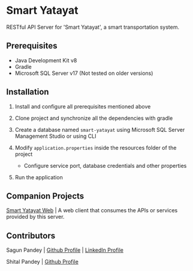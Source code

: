 # Smart Yatayat

RESTful API Server for 'Smart Yatayat', a smart transportation system.

## Prerequisites

* Java Development Kit v8
* Gradle
* Microsoft SQL Server v17 (Not tested on older versions)

## Installation

1. Install and configure all prerequisites mentioned above 

2. Clone project and synchronize all the dependencies with gradle

3. Create a database named `smart-yatayat` using Microsoft SQL Server Management Studio or using CLI

4. Modify `application.properties` inside the resources folder of the project

    * Configure service port, database credentials and other properties

5. Run the application

## Companion Projects

[Smart Yatayat Web](https://github.com/sagunpandey/smart-yatayat-web) | A web client that consumes the APIs or services provided by this server.

## Contributors

Sagun Pandey | [Github Profile](https://www.github.com/sagunpandey) | [LinkedIn Profile](https://www.linkedin.com/in/sagunpandey)

Shital Pandey | [Github Profile](https://github.com/Vayuv1)
